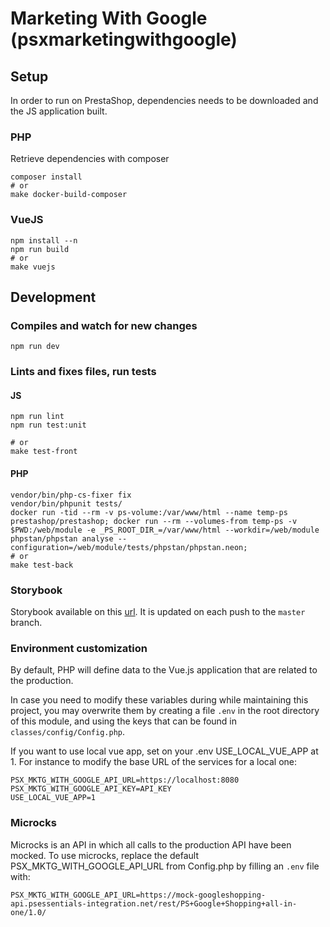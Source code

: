 # Marketing With Google (psxmarketingwithgoogle)


## Setup

In order to run on PrestaShop, dependencies needs to be downloaded and the JS application built.

### PHP

Retrieve dependencies with composer

```
composer install
# or
make docker-build-composer
```

### VueJS

```
npm install --n
npm run build
# or 
make vuejs
```

## Development

### Compiles and watch for new changes

```
npm run dev
```

### Lints and fixes files, run tests

#### JS

```
npm run lint
npm run test:unit

# or
make test-front
```

#### PHP

```
vendor/bin/php-cs-fixer fix
vendor/bin/phpunit tests/
docker run -tid --rm -v ps-volume:/var/www/html --name temp-ps prestashop/prestashop; docker run --rm --volumes-from temp-ps -v $PWD:/web/module -e _PS_ROOT_DIR_=/var/www/html --workdir=/web/module phpstan/phpstan analyse --configuration=/web/module/tests/phpstan/phpstan.neon;
# or
make test-back
```


### Storybook

Storybook available on this [url](https://storybook-google.psessentials-integration.net/). It is updated on each push to the `master` branch.

### Environment customization

By default, PHP will define data to the Vue.js application that are related to the production.

In case you need to modify these variables during while maintaining this project, you may
overwrite them by creating a file `.env` in the root directory of this module, and using the
keys that can be found in `classes/config/Config.php`.

If you want to use local vue app, set on your .env USE_LOCAL_VUE_APP at 1.
For instance to modify the base URL of the services for a local one:

```
PSX_MKTG_WITH_GOOGLE_API_URL=https://localhost:8080
PSX_MKTG_WITH_GOOGLE_API_KEY=API_KEY
USE_LOCAL_VUE_APP=1
```

### Microcks

Microcks is an API in which all calls to the production API have been mocked.
To use microcks, replace the default PSX_MKTG_WITH_GOOGLE_API_URL from Config.php by filling an `.env` file with:
```
PSX_MKTG_WITH_GOOGLE_API_URL=https://mock-googleshopping-api.psessentials-integration.net/rest/PS+Google+Shopping+all-in-one/1.0/
```

